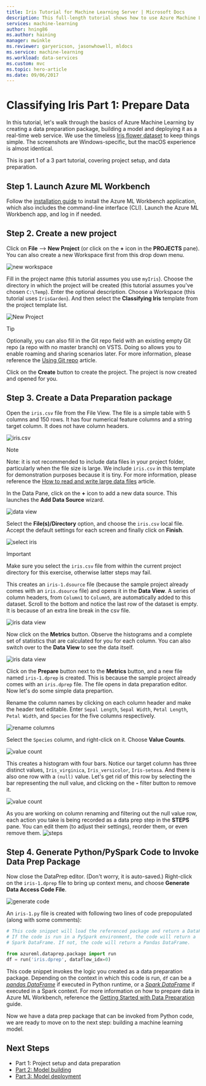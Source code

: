 ```yaml
---
title: Iris Tutorial for Machine Learning Server | Microsoft Docs
description: This full-length tutorial shows how to use Azure Machine Learning end-to-end. This is part 1 on data preparation.
services: machine-learning
author: hning86
ms.author: haining
manager: mwinkle
ms.reviewer: garyericson, jasonwhowell, mldocs
ms.service: machine-learning
ms.workload: data-services
ms.custom: mvc
ms.topic: hero-article
ms.date: 09/06/2017
---
```


# Classifying Iris Part 1: Prepare Data

In this tutorial, let's walk through the basics of Azure Machine Learning by creating a data preparation package, building a model and deploying it as a real-time web service. We use the timeless [Iris flower dataset](https://en.wikipedia.org/wiki/Iris_flower_data_set) to keep things simple. The screenshots are Windows-specific, but the macOS experience is almost identical.

This is part 1 of a 3 part tutorial, covering project setup, and data preparation.

## Step 1. Launch Azure ML Workbench
Follow the [installation guide](quick-start-installation.md) to install the Azure ML Workbench application, which also includes the command-line interface (CLI). Launch the Azure ML Workbench app, and log in if needed.

## Step 2. Create a new project
Click on **File** --> **New Project** (or click on the **+** icon in the **PROJECTS** pane). You can also create a new Workspace first from this drop down menu.

![new workspace](media/tutorial-classifying-iris/new_ws.png)

Fill in the project name (this tutorial assumes you use `myIris`). Choose the directory in which the project will be created (this tutorial assumes you've chosen `C:\Temp`). Enter the optional description. Choose a Workspace (this tutorial uses `IrisGarden`). And then select the **Classifying Iris** template from the project template list. 

![New Project](media/tutorial-classifying-iris/new_project.png)
>[!TIP]
>Optionally, you can also fill in the Git repo field with an existing empty Git repo (a repo with no master branch) on VSTS. Doing so allows you to enable roaming and sharing scenarios later. For more information, please reference the [Using Git repo](using-git-ml-project.md) article. 
<!-- Commenting out this link because it's currently broken, the article doesn't exist yet (Gary)
and the [Roaming and Sharing](collab.md) article
-->

Click on the **Create** button to create the project. The project is now created and opened for you.

## Step 3. Create a Data Preparation package
Open the `iris.csv` file from the File View. The file is a simple table with 5 columns and 150 rows. It has four numerical feature columns and a string target column. It does not have column headers.

![iris.csv](media/tutorial-classifying-iris/show_iris_csv.png)

>[!NOTE]
>Note: it is not recommended to include data files in your project folder, particularly when the file size is large. We include `iris.csv` in this template for demonstration purposes because it is tiny. For more information, please reference the [How to read and write large data files](how-to-read-write-files.md) article.

In the Data Pane, click on the **+** icon to add a new data source. This launches the **Add Data Source** wizard. 

![data view](media/tutorial-classifying-iris/data_view.png)

Select the **File(s)/Directory** option, and choose the `iris.csv` local file. Accept the default settings for each screen and finally click on **Finish**. 

![select iris](media/tutorial-classifying-iris/select_iris_csv.png)

>[!IMPORTANT]
>Make sure you select the `iris.csv` file from within the current project directory for this exercise, otherwise latter steps may fail. 

This creates an `iris-1.dsource` file (because the sample project already comes with an `iris.dsource` file) and opens it in the **Data View**. A series of column headers, from `Column1` to `Column5`, are automatically added to this dataset. Scroll to the bottom and notice the last row of the dataset is empty. It is because of an extra line break in the csv file.

![iris data view](media/tutorial-classifying-iris/iris_data_view.png)

Now click on the **Metrics** button. Observe the histograms and a complete set of statistics that are calculated for you for each column. You can also switch over to the **Data View** to see the data itself. 

![iris data view](media/tutorial-classifying-iris/iris_metrics_view.png)

Click on the **Prepare** button next to the **Metrics** button, and a new file named `iris-1.dprep` is created. This is because the sample project already comes with an `iris.dprep` file. The file opens in data preparation editor. Now let's do some simple data prepartion.

Rename the column names by clicking on each column header and make the header text editable. Enter `Sepal Length`, `Sepal Width`, `Petal Length`, `Petal Width`, and `Species` for the five columns respectively.

![rename columns](media/tutorial-classifying-iris/rename_column.png)

Select the `Species` column, and right-click on it. Choose **Value Counts**. 

![value count](media/tutorial-classifying-iris/value_count.png)

This creates a histogram with four bars. Notice our target column has three distinct values, `Iris_virginica`, `Iris_versicolor`, `Iris-setosa`. And there is also one row with a `(null)` value. Let's get rid of this row by selecting the bar representing the null value, and clicking on the **-** filter button to remove it. 

![value count](media/tutorial-classifying-iris/filter_out.png)

As you are working on column renaming and filtering out the null value row, each action you take is being recorded as a data prep step in the **STEPS** pane. You can edit them (to adjust their settings), reorder them, or even remove them.
![steps](media/tutorial-classifying-iris/steps.png)

## Step 4. Generate Python/PySpark Code to Invoke Data Prep Package

Now close the DataPrep editor. (Don't worry, it is auto-saved.) Right-click on the `iris-1.dprep` file to bring up context menu, and choose **Generate Data Access Code File**. 

![generate code](media/tutorial-classifying-iris/generate_code.png)

An `iris-1.py` file is created with following two lines of code prepopulated (along with some comments):

```python
# This code snippet will load the referenced package and return a DataFrame.
# If the code is run in a PySpark environment, the code will return a
# Spark DataFrame. If not, the code will return a Pandas DataFrame.

from azureml.dataprep.package import run
df = run('iris.dprep', dataflow_idx=0)
```
This code snippet invokes the logic you created as a data preparation package. Depending on the context in which this code is run, `df` can be a _[pandas DataFrame](https://pandas.pydata.org/pandas-docs/stable/generated/pandas.DataFrame.html)_ if executed in Python runtime, or a [_Spark DataFrame_](https://spark.apache.org/docs/latest/sql-programming-guide.html) if executed in a Spark context. For more information on how to prepare data in Azure ML Workbench, reference the [Getting Started with Data Preparation](data-prep-getting-started.md) guide.

Now we have a data prep package that can be invoked from Python code, we are ready to move on to the next step: building a machine learning model.

## Next Steps
- Part 1: Project setup and data preparation
- [Part 2: Model building](tutorial-classifying-iris-part-2.md)
- [Part 3: Model deployment](tutorial-classifying-iris-part-3.md)